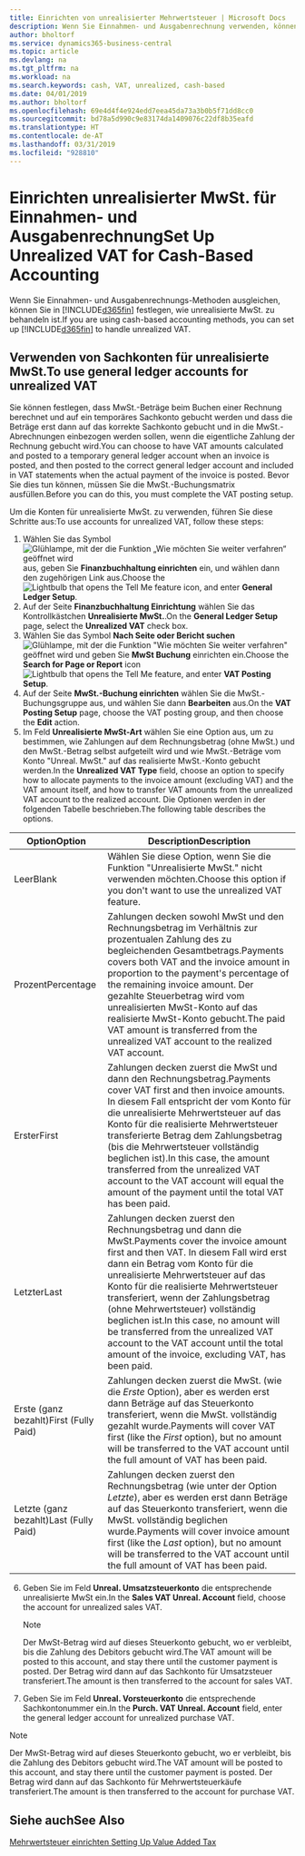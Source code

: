 ```yaml
---
title: Einrichten von unrealisierter Mehrwertsteuer | Microsoft Docs
description: Wenn Sie Einnahmen- und Ausgabenrechnung verwenden, können Sie angeben, wie Sie unrealisierte MwSt. für Verkäufe und Einkäufe behandeln möchten.
author: bholtorf
ms.service: dynamics365-business-central
ms.topic: article
ms.devlang: na
ms.tgt_pltfrm: na
ms.workload: na
ms.search.keywords: cash, VAT, unrealized, cash-based
ms.date: 04/01/2019
ms.author: bholtorf
ms.openlocfilehash: 69e4d4f4e924edd7eea45da73a3b0b5f71dd8cc0
ms.sourcegitcommit: bd78a5d990c9e83174da1409076c22df8b35eafd
ms.translationtype: HT
ms.contentlocale: de-AT
ms.lasthandoff: 03/31/2019
ms.locfileid: "928810"
---
```

# <a name="set-up-unrealized-vat-for-cash-based-accounting"></a><span data-ttu-id="e93a4-103">Einrichten unrealisierter MwSt. für Einnahmen- und Ausgabenrechnung</span><span class="sxs-lookup"><span data-stu-id="e93a4-103">Set Up Unrealized VAT for Cash-Based Accounting</span></span>
<span data-ttu-id="e93a4-104">Wenn Sie Einnahmen- und Ausgabenrechnungs-Methoden ausgleichen, können Sie in [!INCLUDE[d365fin](includes/d365fin_md.md)] festlegen, wie unrealisierte MwSt. zu behandeln ist.</span><span class="sxs-lookup"><span data-stu-id="e93a4-104">If you are using cash-based accounting methods, you can set up [!INCLUDE[d365fin](includes/d365fin_md.md)] to handle unrealized VAT.</span></span>

## <a name="to-use-general-ledger-accounts-for-unrealized-vat"></a><span data-ttu-id="e93a4-105">Verwenden von Sachkonten für unrealisierte MwSt.</span><span class="sxs-lookup"><span data-stu-id="e93a4-105">To use general ledger accounts for unrealized VAT</span></span>
<span data-ttu-id="e93a4-106">Sie können festlegen, dass MwSt.-Beträge beim Buchen einer Rechnung berechnet und auf ein temporäres Sachkonto gebucht werden und dass die Beträge erst dann auf das korrekte Sachkonto gebucht und in die MwSt.-Abrechnungen einbezogen werden sollen, wenn die eigentliche Zahlung der Rechnung gebucht wird.</span><span class="sxs-lookup"><span data-stu-id="e93a4-106">You can choose to have VAT amounts calculated and posted to a temporary general ledger account when an invoice is posted, and then posted to the correct general ledger account and included in VAT statements when the actual payment of the invoice is posted.</span></span> <span data-ttu-id="e93a4-107">Bevor Sie dies tun können, müssen Sie die MwSt.-Buchungsmatrix ausfüllen.</span><span class="sxs-lookup"><span data-stu-id="e93a4-107">Before you can do this, you must complete the VAT posting setup.</span></span>

<span data-ttu-id="e93a4-108">Um die Konten für unrealisierte MwSt. zu verwenden, führen Sie diese Schritte aus:</span><span class="sxs-lookup"><span data-stu-id="e93a4-108">To use accounts for unrealized VAT, follow these steps:</span></span>
1. <span data-ttu-id="e93a4-109">Wählen Sie das Symbol ![Glühlampe, mit der die Funktion „Wie möchten Sie weiter verfahren“ geöffnet wird](media/ui-search/search_small.png "Wie möchten Sie weiter verfahren?") aus, geben Sie **Finanzbuchhaltung einrichten** ein, und wählen dann den zugehörigen Link aus.</span><span class="sxs-lookup"><span data-stu-id="e93a4-109">Choose the ![Lightbulb that opens the Tell Me feature](media/ui-search/search_small.png "Tell me what you want to do") icon, and enter **General Ledger Setup**.</span></span>
2. <span data-ttu-id="e93a4-110">Auf der Seite **Finanzbuchhaltung Einrichtung** wählen Sie das Kontrollkästchen **Unrealisierte MwSt.**.</span><span class="sxs-lookup"><span data-stu-id="e93a4-110">On the **General Ledger Setup** page, select the **Unrealized VAT** check box.</span></span>
3. <span data-ttu-id="e93a4-111">Wählen Sie das Symbol **Nach Seite oder Bericht suchen** ![Glühlampe, mit der die Funktion "Wie möchten Sie weiter verfahren"](media/ui-search/search_small.png "Wie möchten Sie weiter verfahren") geöffnet wird und geben Sie **MwSt Buchung** einrichten ein.</span><span class="sxs-lookup"><span data-stu-id="e93a4-111">Choose the **Search for Page or Report** icon ![Lightbulb that opens the Tell Me feature](media/ui-search/search_small.png "Tell me what you want to do"), and enter **VAT Posting Setup**.</span></span>
4. <span data-ttu-id="e93a4-112">Auf der Seite **MwSt.-Buchung einrichten** wählen Sie die MwSt.-Buchungsgruppe aus, und wählen Sie dann **Bearbeiten** aus.</span><span class="sxs-lookup"><span data-stu-id="e93a4-112">On the **VAT Posting Setup** page, choose the VAT posting group, and then choose the **Edit** action.</span></span>
5. <span data-ttu-id="e93a4-113">Im Feld **Unrealisierte MwSt-Art** wählen Sie eine Option aus, um zu bestimmen, wie Zahlungen auf dem Rechnungsbetrag (ohne MwSt.) und den MwSt.-Betrag selbst aufgeteilt wird und wie MwSt.-Beträge vom Konto "Unreal. MwSt." auf das realisierte MwSt.-Konto gebucht werden.</span><span class="sxs-lookup"><span data-stu-id="e93a4-113">In the **Unrealized VAT Type** field, choose an option to specify how to allocate payments to the invoice amount (excluding VAT) and the VAT amount itself, and how to transfer VAT amounts from the unrealized VAT account to the realized account.</span></span> <span data-ttu-id="e93a4-114">Die Optionen werden in der folgenden Tabelle beschrieben.</span><span class="sxs-lookup"><span data-stu-id="e93a4-114">The following table describes the options.</span></span>

| <span data-ttu-id="e93a4-115">Option</span><span class="sxs-lookup"><span data-stu-id="e93a4-115">Option</span></span> | <span data-ttu-id="e93a4-116">Description</span><span class="sxs-lookup"><span data-stu-id="e93a4-116">Description</span></span> |
| --- | --- |
| <span data-ttu-id="e93a4-117">Leer</span><span class="sxs-lookup"><span data-stu-id="e93a4-117">Blank</span></span> | <span data-ttu-id="e93a4-118">Wählen Sie diese Option, wenn Sie die Funktion "Unrealisierte MwSt." nicht verwenden möchten.</span><span class="sxs-lookup"><span data-stu-id="e93a4-118">Choose this option if you don't want to use the unrealized VAT feature.</span></span> |
| <span data-ttu-id="e93a4-119">Prozent</span><span class="sxs-lookup"><span data-stu-id="e93a4-119">Percentage</span></span> | <span data-ttu-id="e93a4-120">Zahlungen decken sowohl MwSt und den Rechnungsbetrag im Verhältnis zur prozentualen Zahlung des zu begleichenden Gesamtbetrags.</span><span class="sxs-lookup"><span data-stu-id="e93a4-120">Payments covers both VAT and the invoice amount in proportion to the payment's percentage of the remaining invoice amount.</span></span> <span data-ttu-id="e93a4-121">Der gezahlte Steuerbetrag wird vom unrealisierten MwSt-Konto auf das realisierte MwSt-Konto gebucht.</span><span class="sxs-lookup"><span data-stu-id="e93a4-121">The paid VAT amount is transferred from the unrealized VAT account to the realized VAT account.</span></span> |
| <span data-ttu-id="e93a4-122">Erster</span><span class="sxs-lookup"><span data-stu-id="e93a4-122">First</span></span> | <span data-ttu-id="e93a4-123">Zahlungen decken zuerst die MwSt und dann den Rechnungsbetrag.</span><span class="sxs-lookup"><span data-stu-id="e93a4-123">Payments cover VAT first and then invoice amounts.</span></span> <span data-ttu-id="e93a4-124">In diesem Fall entspricht der vom Konto für die unrealisierte Mehrwertsteuer auf das Konto für die realisierte Mehrwertsteuer transferierte Betrag dem Zahlungsbetrag (bis die Mehrwertsteuer vollständig beglichen ist).</span><span class="sxs-lookup"><span data-stu-id="e93a4-124">In this case, the amount transferred from the unrealized VAT account to the VAT account will equal the amount of the payment until the total VAT has been paid.</span></span> |
| <span data-ttu-id="e93a4-125">Letzter</span><span class="sxs-lookup"><span data-stu-id="e93a4-125">Last</span></span> | <span data-ttu-id="e93a4-126">Zahlungen decken zuerst den Rechnungsbetrag und dann die MwSt.</span><span class="sxs-lookup"><span data-stu-id="e93a4-126">Payments cover the invoice amount first and then VAT.</span></span> <span data-ttu-id="e93a4-127">In diesem Fall wird erst dann ein Betrag vom Konto für die unrealisierte Mehrwertsteuer auf das Konto für die realisierte Mehrwertsteuer transferiert, wenn der Zahlungsbetrag (ohne Mehrwertsteuer) vollständig beglichen ist.</span><span class="sxs-lookup"><span data-stu-id="e93a4-127">In this case, no amount will be transferred from the unrealized VAT account to the VAT account until the total amount of the invoice, excluding VAT, has been paid.</span></span> |
| <span data-ttu-id="e93a4-128">Erste (ganz bezahlt)</span><span class="sxs-lookup"><span data-stu-id="e93a4-128">First (Fully Paid)</span></span> | <span data-ttu-id="e93a4-129">Zahlungen decken zuerst die MwSt. (wie die  _Erste_ Option), aber es werden erst dann Beträge auf das Steuerkonto transferiert, wenn die MwSt. vollständig gezahlt wurde.</span><span class="sxs-lookup"><span data-stu-id="e93a4-129">Payments will cover VAT first (like the _First_ option), but no amount will be transferred to the VAT account until the full amount of VAT has been paid.</span></span> |
| <span data-ttu-id="e93a4-130">Letzte (ganz bezahlt)</span><span class="sxs-lookup"><span data-stu-id="e93a4-130">Last (Fully Paid)</span></span> | <span data-ttu-id="e93a4-131">Zahlungen decken zuerst den Rechnungsbetrag (wie unter der Option _Letzte_), aber es werden erst dann Beträge auf das Steuerkonto transferiert, wenn die MwSt. vollständig beglichen wurde.</span><span class="sxs-lookup"><span data-stu-id="e93a4-131">Payments will cover invoice amount first (like the _Last_ option), but no amount will be transferred to the VAT account until the full amount of VAT has been paid.</span></span> |

6. <span data-ttu-id="e93a4-132">Geben Sie im Feld  **Unreal. Umsatzsteuerkonto** die entsprechende unrealisierte MwSt ein.</span><span class="sxs-lookup"><span data-stu-id="e93a4-132">In the **Sales VAT Unreal. Account** field, choose the account for unrealized sales VAT.</span></span>

    > [!NOTE]  
    > <span data-ttu-id="e93a4-133">Der MwSt-Betrag wird auf dieses Steuerkonto gebucht, wo er verbleibt, bis die Zahlung des Debitors gebucht wird.</span><span class="sxs-lookup"><span data-stu-id="e93a4-133">The VAT amount will be posted to this account, and stay there until the customer payment is posted.</span></span> <span data-ttu-id="e93a4-134">Der Betrag wird dann auf das Sachkonto für Umsatzsteuer transferiert.</span><span class="sxs-lookup"><span data-stu-id="e93a4-134">The amount is then transferred to the account for sales VAT.</span></span>
7. <span data-ttu-id="e93a4-135">Geben Sie im Feld **Unreal. Vorsteuerkonto** die entsprechende Sachkontonummer ein.</span><span class="sxs-lookup"><span data-stu-id="e93a4-135">In the **Purch. VAT Unreal. Account** field, enter the general ledger account for unrealized purchase VAT.</span></span>

> [!NOTE]  
> <span data-ttu-id="e93a4-136">Der MwSt-Betrag wird auf dieses Steuerkonto gebucht, wo er verbleibt, bis die Zahlung des Debitors gebucht wird.</span><span class="sxs-lookup"><span data-stu-id="e93a4-136">The VAT amount will be posted to this account, and stay there until the customer payment is posted.</span></span> <span data-ttu-id="e93a4-137">Der Betrag wird dann auf das Sachkonto für Mehrwertsteuerkäufe transferiert.</span><span class="sxs-lookup"><span data-stu-id="e93a4-137">The amount is then transferred to the account for purchase VAT.</span></span>

## <a name="see-also"></a><span data-ttu-id="e93a4-138">Siehe auch</span><span class="sxs-lookup"><span data-stu-id="e93a4-138">See Also</span></span>
[<span data-ttu-id="e93a4-139"> Mehrwertsteuer einrichten </span><span class="sxs-lookup"><span data-stu-id="e93a4-139">Setting Up Value Added Tax</span></span>](finance-setup-vat.md)
